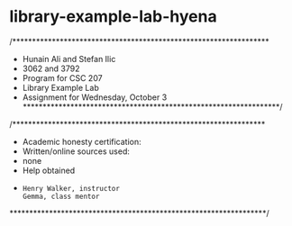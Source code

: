 # library-example-lab-hyena
 /*****************************************************************
  * Hunain Ali and Stefan Ilic
  * 3062 and 3792
  * Program for CSC 207                                           
  *   Library Example Lab                                  
  * Assignment for Wednesday, October 3                        
  *****************************************************************/


/****************************************************************
 * Academic honesty certification:                               
 *   Written/online sources used:                                
 *    none
 *   Help obtained                                               
 *     Henry Walker, instructor
       Gemma, class mentor 
 *****************************************************************/
